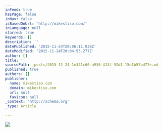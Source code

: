 ```yaml
---
inFeed: true
hasPage: false
inNav: false
isBasedOnUrl: 'http://mikestiso.com/'
inLanguage: null
starred: true
keywords: []
description: ''
datePublished: '2015-11-24T20:06:11.038Z'
dateModified: '2015-11-24T20:04:53.277Z'
author: []
title: ''
sourcePath: _posts/2015-11-24-1e341c60-a936-413f-92d1-15e1b57bd77e.md
published: true
authors: []
publisher:
  name: mikestiso.com
  domain: mikestiso.com
  url: null
  favicon: null
_context: 'http://schema.org'
_type: Article

---
```

![](http://mikestiso.com/images/me-right.png)